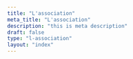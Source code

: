 ```yaml
---
title: "L'association"
meta_title: "L'association"
description: "this is meta description"
draft: false
type: "l-association"
layout: "index"
---
```

